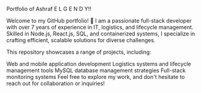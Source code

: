 Portfolio of Ashraf E L G E N D Y!!



Welcome to my GitHub portfolio! 🚀
I am a passionate full-stack developer with over 7 years of experience in IT, logistics, and lifecycle management. Skilled in Node.js, React.js, SQL, and containerized systems, I specialize in crafting efficient, scalable solutions for diverse challenges.

This repository showcases a range of projects, including:

Web and mobile application development
Logistics systems and lifecycle management tools
MySQL database management strategies
Full-stack monitoring systems
Feel free to explore my work, and don't hesitate to reach out for collaboration or inquiries!
